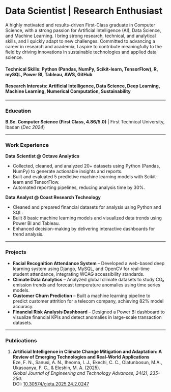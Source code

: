 # Data Scientist | Research Enthusiast
A highly motivated and results-driven First-Class graduate in Computer Science, with a strong passion for Artificial Intelligence (AI), 
Data Science, and Machine Learning. I bring strong research, technical, and analytical skills, and I quickly adapt to new challenges. 
Committed to advancing a career in research and academia, I aspire to contribute meaningfully to the field by driving innovations in 
sustainable technologies and applied data science. 

#### Technical Skills: Python (Pandas, NumPy, Scikit-learn, TensorFlow), R, mySQL, Power BI, Tableau, AWS, GitHub
#### Research Interests: Artificial Intelligence, Data Science, Deep Learning, Machine Learning, Numerical Computation, Sustainability

---

### Education
**B.Sc. Computer Science (First Class, 4.86/5.0)** | First Technical University, Ibadan (_Dec 2024_)

---

### Work Experience
**Data Scientist @ Octave Analytics**  
- Collected, cleaned, and analyzed 20+ datasets using Python (Pandas, NumPy) to generate actionable insights and reports.  
- Built and evaluated 5 predictive machine learning models with Scikit-learn and TensorFlow.  
- Automated reporting pipelines, reducing analysis time by 30%.  

**Data Analyst @ Coast Research Technology**  
- Cleaned and prepared financial datasets for analysis using Python and SQL.  
- Built 8 basic machine learning models and visualized data trends using Power BI and Tableau.  
- Enhanced decision-making by delivering interactive dashboards for trend analysis.  

---

### Projects
- **Facial Recognition Attendance System** – Developed a web-based deep learning system using Django, MySQL, and OpenCV for real-time student attendance, integrating WCAG accessibility standards.  
- **Climate Data Analytics** – Analyzed global climate datasets to study CO₂ emission trends and forecast temperature anomalies using time series models.  
- **Customer Churn Prediction** – Built a machine learning pipeline to predict customer attrition for a telecom company, achieving 82% model accuracy.  
- **Financial Risk Analysis Dashboard** – Designed a Power BI dashboard to visualize financial KPIs and detect anomalies in large-scale transaction datasets.  

---

### Publications
1. **Artificial Intelligence in Climate Change Mitigation and Adaptation: A Review of Emerging Technologies and Real-World Applications**  
   Eze, F. N., Sanusi, A. N., Iheoma, I. J., Ekechi, C. C., Olatunbosun, M.A., Ukasoanya, F. C., & Eleshin, M. A. (2025).  
   *Global Journal of Engineering and Technology Advances, 24(2), 235–250.*  
   DOI: [10.30574/gjeta.2025.24.2.0247](https://doi.org/10.30574/gjeta.2025.24.2.0247)  
